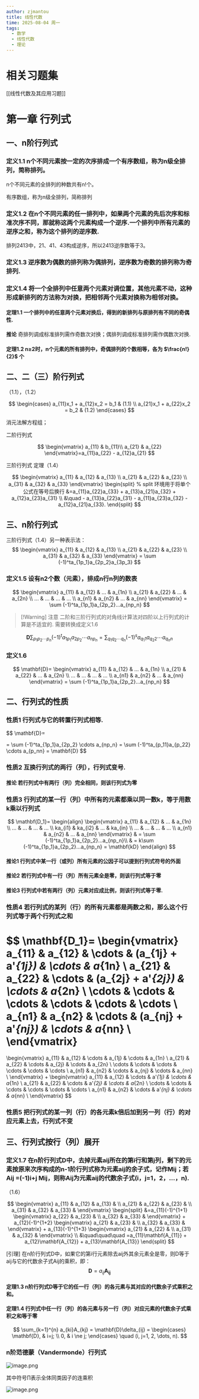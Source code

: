 ```yaml
---
author: zjmantou
title: 线性代数
time: 2025-08-04 周一
tags:
  - 数学
  - 线性代数
  - 理论
---
```

# 相关习题集

[[线性代数及其应用习题]]

# 第一章 行列式

## 一、n阶行列式

### 定义1.1 n个不同元素按一定的次序排成一个有序数组，称为n级全排列，简称排列。

n个不同元素的全排列的种数共有n!个。

有序数组，称为n级全排列，简称排列

### 定义1.2 在n个不同元素的任一排列中，如果两个元素的先后次序和标准次序不同，那就称这两个元素构成一个逆序.一个排列中所有元素的逆序之和，称为这个排列的逆序数.

排列2413中，21、41、43构成逆序，所以2413逆序数等于3。 

### 定义1.3 逆序数为偶数的排列称为偶排列，逆序数为奇数的排列称为奇排列.

### 定义1.4 将一个全排列中任意两个元素对调位置，其他元素不动，这种形成新排列的方法称为对换，把相邻两个元素对换称为相邻对换。

#### 定理1.1 一个排列中的任意两个元素对换后，得到的新排列与原排列有不同的奇偶性.

**推论** 奇排列调成标准排列需作奇数次对换；偶排列调成标准排列需作偶数次对换.

#### 定理1.2 n≥2时，n个元素的所有排列中，奇偶排列的个数相等，各为 $\frac{n!} {2}$ 个

## 二、二（三）阶行列式

（1.1），（1.2）

$$
\begin{cases}
a_{11}x_1 + a_{12}x_2 = b_1 & (1.1) \\
a_{21}x_1 + a_{22}x_2 = b_2 & (1.2)
\end{cases}
$$

消元法解方程组； 

二阶行列式

$$
\begin{vmatrix} a_{11} & b_{11}\\
a_{21} & a_{22}
\end{vmatrix}=a_{11}a_{22} - a_{12}a_{21}
$$

三阶行列式 定理（1.4）

$$
\begin{vmatrix}
a_{11} & a_{12} & a_{13} \\
a_{21} & a_{22} & a_{23} \\
a_{31} & a_{32} & a_{33}
\end{vmatrix}
\begin{split} % split 环境用于将单个公式在等号后换行
&=a_{11}a_{22}a_{33} + a_{13}a_{21}a_{32} + a_{12}a_{23}a_{31} \\
&\quad - a_{13}a_{22}a_{31} - a_{11}a_{23}a_{32} - a_{12}a_{21}a_{33}.
\end{split}
$$

## 三、n阶行列式

三阶行列式（1.4）另一种表示法：
$$
\begin{vmatrix}
a_{11} & a_{12} & a_{13} \\
a_{21} & a_{22} & a_{23} \\
a_{31} & a_{32} & a_{33}
\end{vmatrix}
= \sum (-1)^ta_{1p_1}a_{2p_2}a_{3p_3}
$$

### 定义1.5 设有n2个数（元素），排成n行n列的数表

$$
\begin{vmatrix}
a_{11} & a_{12} & ... & a_{1n} \\
a_{21} & a_{22} & ... & a_{2n} \\
... & ... & ... & ... \\
a_{n1} & a_{n2} & ... & a_{nn}
\end{vmatrix}
= \sum (-1)^ta_{1p_1}a_{2p_2}...a_{np_n}
$$
> [!Warning] 注意
> 二阶和三阶行列式的对角线计算法对四阶以上行列式的计算是不适宜的.
> 需要转换成定义1.6

$$
\mathbf{D}\sum_{p_1 p_2 \cdots p_n} (-1)^{t} a_{1p_1} a_{2p_2} \cdots a_{np_n} = \sum_{q_1 q_2 \cdots q_n} (-1)^{s} a_{q_1 1} a_{q_2 2} \cdots a_{q_n n}
$$

### 定义1.6 

$$
\mathbf{D}=
\begin{vmatrix}
a_{11} & a_{12} & ... & a_{1n} \\
a_{21} & a_{22} & ... & a_{2n} \\
... & ... & ... & ... \\
a_{n1} & a_{n2} & ... & a_{nn}
\end{vmatrix}
= \sum (-1)^ta_{1p_1}a_{2p_2}...a_{np_n}
$$
## 二、行列式的性质 

### 性质1 行列式与它的转置行列式相等.

$$
\mathbf{D}=

= \sum (-1)^ta_{1p_1}a_{2p_2} \cdots a_{np_n}
= \sum (-1)^ta_{p_11}a_{p_22} \cdots a_{p_nn}
= \mathbf{D}
$$

### 性质2 互换行列式的两行（列），行列式变号.

#### 推论 若行列式中有两行（列）完全相同，则该行列式为零

### 性质3 行列式的某一行（列）中所有的元素都乘以同一数k，等于用数k乘以行列式

$$
\mathbf{D_1}=
\begin{align}
\begin{vmatrix}
a_{11} & a_{12} & ... & a_{1n} \\
... & ... & ... & ... \\
ka_{i1} & ka_{i2} & ... & ka_{in} \\
... & ... & ... & ... \\
a_{n1} & a_{n2} & ... & a_{nn}
\end{vmatrix}
& = \sum (-1)^ta_{1p_1}a_{2p_2}...a_{np_n}\\
& = k\sum (-1)^ta_{1p_1}a_{2p_2}...a_{np_n} = \mathbf{kD}
\end{align}
$$

#### 推论1 行列式中某一行（或列）所有元素的公因子可以提到行列式符号的外面

#### 推论2 若行列式中有一行（列）所有元素全是零，则该行列式等于零

#### 推论3 行列式中若有两行（列）元素对应成比例，则该行列式等于零.

### 性质4 若行列式的某列（行）的所有元素都是两数之和，那么这个行列式等于两个行列式之和

$$
\mathbf{D_1}=
\begin{vmatrix}
a_{11} & a_{12} & \cdots & (a_{1j} + a'_{1j}) & \cdots & a_{1n} \\
a_{21} & a_{22} & \cdots & (a_{2j} + a'_{2j}) & \cdots & a_{2n} \\
\cdots & \cdots & \cdots & \cdots  & \cdots & \cdots \\
a_{n1} & a_{n2} & \cdots & (a_{nj} + a'_{nj}) & \cdots & a_{nn} \\
\end{vmatrix}
=
\begin{vmatrix}
a_{11} & a_{12} & \cdots & a_{1j} & \cdots & a_{1n} \\
a_{21} & a_{22} & \cdots & a_{2j} & \cdots & a_{2n} \\
\cdots & \cdots & \cdots & \cdots & \cdots & \cdots \\
a_{n1} & a_{n2} & \cdots & a_{nj} & \cdots & a_{nn} \\
\end{vmatrix}
+
\begin{vmatrix}
a_{11} & a_{12} & \cdots & a'_{1j} & \cdots & a_{1n} \\
a_{21} & a_{22} & \cdots & a'_{2j} & \cdots & a_{2n} \\
\cdots & \cdots & \cdots & \cdots & \cdots & \cdots \\
a_{n1} & a_{n2} & \cdots & a'_{nj} & \cdots & a_{nn} \\
\end{vmatrix}
$$

### 性质5 把行列式的某一列（行）的各元素k倍后加到另一列（行）的对应元素上去，行列式不变

## 三、行列式按行（列）展开

### 定义1.7 在n阶行列式D中，去掉元素aij所在的第i行和第j列，剩下的元素按原来次序构成的n-1阶行列式称为元素aij的余子式，记作Mij；若Aij =(-1)i+j Mij，则称Aij为元素aij的代数余子式(i，j=1，2，…，n).

（1.6）

$$
\begin{vmatrix}
a_{11} & a_{12} & a_{13} & \\
a_{21} & a_{22} & a_{23} & \\
a_{31} & a_{32} & a_{33} & 
\end{vmatrix}
\begin{split}
&=a_{11}(-1)^{1+1}
\begin{vmatrix}
a_{22} & a_{23} & \\
a_{32} & a_{33} & 
\end{vmatrix} + 
a_{12}(-1)^{1+2}
\begin{vmatrix}
a_{21} & a_{23} & \\
a_{32} & a_{33} & 
\end{vmatrix} + 
a_{13}(-1)^{1+3}
\begin{vmatrix}
a_{21} & a_{22} & \\
a_{31} & a_{32} & 
\end{vmatrix} \\
&\quad\quad\quad =a_{11}\mathbf{A_{11}} + a_{12}\mathbf{A_{12}} + a_{13}\mathbf{A_{13}}
\end{split}
$$

[引理] 在n阶行列式D中，如果它的第i行元素除去aij外其余元素全是零，则D等于aij与它的代数余子式Aij的乘积，即：
$$
\mathbf{D} = a_{ij}\mathbf{A_{ij}}
$$

#### 定理1.3 n阶行列式D等于它的任一行（列）的各元素与其对应的代数余子式乘积之和。

#### 定理1.4 行列式中任一行（列）的各元素与另一行（列）对应元素的代数余子式乘积之和等于零

$$
\sum_{k=1}^{n} a_{ki}A_{kj} = \mathbf{D}\delta_{ij} = \begin{cases} \mathbf{D}, & i=j; \\ 0, & i \ne j; \end{cases} \quad (i, j=1, 2, \dots, n).
$$

### n阶范德蒙（Vandermonde）行列式

![image.png](https://zjmantou-drawingbed.oss-cn-hangzhou.aliyuncs.com/picture/202508111901905.png)

其中符号∏表示全体同类因子的连乘积 

![image.png](https://zjmantou-drawingbed.oss-cn-hangzhou.aliyuncs.com/picture/202508111901645.png)

